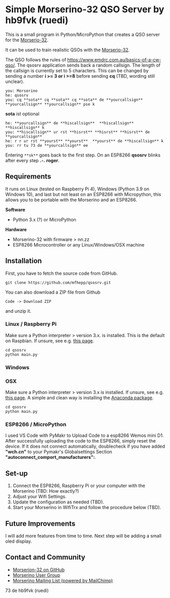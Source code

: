 # Simple Morserino-32 QSO Server by hb9fvk (ruedi)

This is a small program in Python/MicroPython that creates a QSO server for the [Morserio-32](https://www.morserino.info/).

It can be used to train realistic QSOs with the [Morserio-32](https://www.morserino.info/).

The QSO follows the rules of https://www.emdrc.com.au/basics-of-a-cw-qso/.
The qsosrv application sends back a random callsign. The length of the callsign is currently set to 5 characters. This can be changed by sending a number **i >= 3 or i >=8** before sending **cq** (TBD, wording still unclear). 

```
you: Morserino
he: qsosrv
you: cq **sota** cq **sota** cq **sota** de **yourcallsign** **yourcallsign** **yourcallsign** pse k
```
**sota** ist optional
```
he: **yourcallsign** de **hiscallsign**  **hiscallsign** **hiscallsign** k
you: **hiscallsign** ur rst **hisrst** **hisrst** **hisrst** de **yourcallsign**
he: r r ur rst **yourst** **yourst**  **yourst** de **hiscallsign** k
you: rr tu 73 de **yourcallsign** ee
```

Entering `**sk**` goes back to the first step.
On an ESP8266 **qsosrv** blinks after every step **.-.** **roger**. 


## Requirements
It runs on Linux (tested on Raspberry Pi 4), Windows (Python 3.9 on Windows 10), and last but not least on an ESP8266 with Micropython, this allows you to be portable with the Morserino and an ESP8266.

**Software**
- Python 3.x (?) or MicroPython

**Hardware**
- Morserino-32 with firmware > nn.zz
- ESP8266 Microcontroller or any Linux/Windows/OSX machine

## Installation

First, you have to fetch the source code from GitHub. 

`git clone https://github.com/mfhepp/qsosrv.git`

You can also download a ZIP file from Github

`Code -> Download ZIP`

and unzip it.

### Linux / Raspberry Pi
Make sure a Python interpreter > version 3.x. is installed. This is the default on Raspbian. If unsure, see e.g. [this page](https://linuxconfig.org/how-to-change-from-default-to-alternative-python-version-on-debian-linux).

```
cd qsosrv
python main.py
```

### Windows

### OSX
Make sure a Python interpreter > version 3.x is installed. If unsure, see e.g. [this page](https://opensource.com/article/19/5/python-3-default-mac). A simple and clean way is installing the [Anaconda package](https://www.anaconda.com/products/individual]).

```
cd qsosrv
python main.py
```

### ESP8266 / MicroPython
I used VS Code with PyMakr to Upload Code to a esp8266 Wemos mini D1. After successfully uploading the code to the ESP8266, simply reset the device. If it does not connect automatically, doublecheck if you have added **"wch.cn"** to your Pymakr's Globalsettings Section **"autoconnect_comport_manufacturers":**. 

## Set-up

1. Connect the ESP8266, Raspberry Pi or your computer with the Morserino (TBD: How exactly?)
2. Adjust your Wifi Settings.
3. Update the configuration as needed (TBD). 
3. Start your Morserino in WifiTrx and follow the procedure below (TBD). 

## Future Improvements
I will add more features from time to time.
Next step will be adding a small oled display.

## Contact and Community
- [Morserion-32 on GitHub](https://github.com/oe1wkl/Morserino-32)
- [Morserino User Group](https://morserino.groups.io/g/main)
- [Morserino Mailing List (powered by MailChimp)](https://morserino.us12.list-manage.com/subscribe?u=0d5ec4ca254b61e7b1d5a4cee&id=a3025f6948)



73 de hb9fvk (ruedi)

